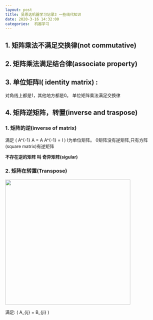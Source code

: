 ```yaml
---
layout: post
title: 吴恩达机器学习记录3 一些线代知识
date: 2020-3-16 14:32:00
categories:  机器学习
---
```


<script type="text/javascript" src="http://cdn.mathjax.org/mathjax/latest/MathJax.js?config=default"></script>

## 1. 矩阵乘法不满足交换律(not commutative)

## 2. 矩阵乘法满足结合律(associate property)

## 3. 单位矩阵I( identity matrix) :
 对角线上都是1，其他地方都是0。 单位矩阵乘法满足交换律

## 4. 矩阵逆矩阵，转置(inverse and traspose)
### 1. 矩阵的逆(inverse of matrix)
   满足 \(  A^{-1} A = A A^{-1} = I  \) I为单位矩阵。
   0矩阵没有逆矩阵,只有方阵(square matrix)有逆矩阵

**不存在逆的矩阵 叫 奇异矩阵(sigular)**

### 2. 矩阵在转置(Transpose)

<img src="https://raw.githubusercontent.com/QuietListener/quietlistener.github.io/master/images/20200316-matrix1.jpg" width="400"> 

满足: \( A_{ij} = B_{ji} \) 






